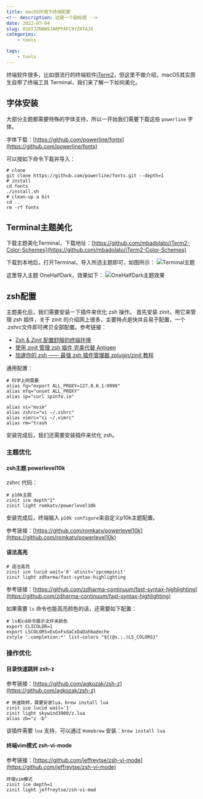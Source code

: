 ```yaml
---
title: macOS环境下终端配置
<!-- description: 这是一个副标题 -->
date: 2022-07-04
slug: 01GTJZNNW5JARPPAFC9YZATAJX
categories:
    - tools

tags:
    - tools
---
```


终端软件很多，比如很流行的终端软件[iTerm2](https://iterm2.com)，但这里不做介绍，macOS其实原生自带了终端工具 Terminal，我们来了解一下如何美化。

## 字体安装

大部分主题都需要特殊的字体支持，所以一开始我们需要下载这些 `powerline` 字体。

字体下载：[https://github.com/powerline/fonts](https://github.com/powerline/fonts)

可以按如下命令下载并导入：

```shell
# clone
git clone https://github.com/powerline/fonts.git --depth=1
# install
cd fonts
./install.sh
# clean-up a bit
cd ..
rm -rf fonts
```

## Terminal主题美化

下载主题美化Terminal，下载地址：[https://github.com/mbadolato/iTerm2-Color-Schemes](https://github.com/mbadolato/iTerm2-Color-Schemes)

下载到本地后，打开Terminal，导入所选主题即可，如图所示：
![Terminal主题](https://vitahlin.oss-cn-shanghai.aliyuncs.com/images/blog/2022/07/202207051436559.png)

这里导入主题 OneHalfDark，效果如下：
![OneHalfDark主题效果](https://vitahlin.oss-cn-shanghai.aliyuncs.com/images/blog/2022/07/202207051437188.png)

## zsh配置

主题美化后，我们需要安装一下插件来优化 zsh 操作。
首先安装 zinit，用它来管理 zsh 插件，关于 zinit 的介绍网上很多，主要特点是快并且易于配置，一个 .zshrc文件即可拷贝全部配置。参考链接：

- [Zsh & Zinit 配置舒服的终端环境](https://kissandrun.site/shell-3/)
- [使用 zinit 管理 zsh 插件 完美代替 Antigen](https://einverne.github.io/post/2020/10/use-zinit-to-manage-zsh-plugins.html)
- [加速你的 zsh —— 最强 zsh 插件管理器 zplugin/zinit 教程](https://www.aloxaf.com/2019/11/zplugin_tutorial/)

通用配置：

```shell
# 科学上网需要
alias fq="export ALL_PROXY=127.0.0.1:9999"
alias nfq="unset ALL_PROXY"
alias ip="curl ipinfo.io"

alias vi="mvim"
alias zshrc="vi ~/.zshrc"
alias vimrc="vi ~/.vimrc"
alias rm="trash
```

安装完成后，我们还需要安装插件来优化 zsh。

### 主题优化

#### zsh主题 powerlevel10k

zshrc 代码：

```shell
# p10k主题
zinit ice depth"1" 
zinit light romkatv/powerlevel10k
```

安装完成后，终端输入 `p10k configure`来自定义p10k主题配置。

参考链接：[https://github.com/romkatv/powerlevel10k](https://github.com/romkatv/powerlevel10k)

#### 语法高亮

```shell
# 语法高亮
zinit ice lucid wait='0' atinit='zpcompinit'
zinit light zdharma/fast-syntax-highlighting
```

参考链接：[https://github.com/zdharma-continuum/fast-syntax-highlighting](https://github.com/zdharma-continuum/fast-syntax-highlighting)

如果需要 `ls` 命令也能高亮颜色的话，还需要如下配置：

```shell
# ls和cd命令展示文件夹颜色
export CLICOLOR=1
export LSCOLORS=ExGxFxdaCxDaDahbadeche
zstyle ':completion:*' list-colors "${(@s.:.)LS_COLORS}"
```

### 操作优化

#### 目录快速跳转 zsh-z

参考链接：[https://github.com/agkozak/zsh-z](https://github.com/agkozak/zsh-z)

```shell
# 快速跳转，需要安装lua，brew install lua
zinit ice lucid wait='1'
zinit light skywind3000/z.lua
alias zb="z -b"
```

该插件需要 `lua` 支持，可以通过 `Homebrew` 安装：`brew install lua`

#### 终端vim模式 zsh-vi-mode

参考链接：[https://github.com/jeffreytse/zsh-vi-mode](https://github.com/jeffreytse/zsh-vi-mode)

```shell
终端vim模式
zinit ice depth=1
zinit light jeffreytse/zsh-vi-mod
```
